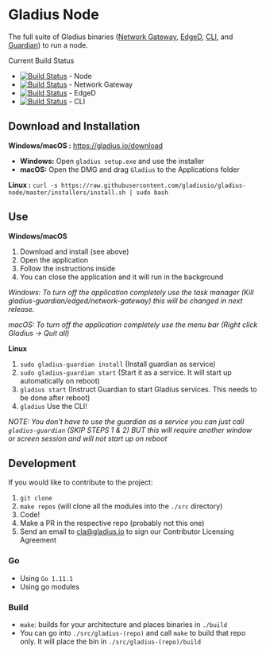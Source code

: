 # Gladius Node

The full suite of Gladius binaries ([Network Gateway](https://github.com/gladiusio/gladius-network-gateway), [EdgeD](https://github.com/gladiusio/gladius-edged), [CLI](https://github.com/gladiusio/gladius-cli), and [Guardian](https://github.com/gladiusio/gladius-guardian)) to run a node.

Current Build Status
* [![Build Status](https://travis-ci.com/gladiusio/gladius-node.svg?branch=master)](https://travis-ci.com/gladiusio/gladius-node) - Node
* [![Build Status](https://travis-ci.com/gladiusio/gladius-network-gateway.svg?branch=master)](https://travis-ci.com/gladiusio/gladius-network-gateway) - Network Gateway
* [![Build Status](https://travis-ci.com/gladiusio/gladius-edged.svg?branch=master)](https://travis-ci.com/gladiusio/gladius-edged) - EdgeD
* [![Build Status](https://travis-ci.com/gladiusio/gladius-cli.svg?branch=master)](https://travis-ci.com/gladiusio/gladius-cli) - CLI

## Download and Installation

**Windows/macOS :** https://gladius.io/download
- **Windows:** Open `gladius setup.exe` and use the installer
- **macOS:** Open the DMG and drag `Gladius` to the Applications folder

**Linux :** `curl -s https://raw.githubusercontent.com/gladiusio/gladius-node/master/installers/install.sh | sudo bash`

## Use
**Windows/macOS**
1. Download and install (see above)
2. Open the application
3. Follow the instructions inside
4. You can close the application and it will run in the background

*Windows: To turn off the application completely use the task manager (Kill gladius-guardian/edged/network-gateway) this will be changed in next release.*

*macOS: To turn off the application completely use the menu bar (Right click Gladius -> Quit all)*

**Linux**
1. `sudo gladius-guardian install` (Install guardian as service)
2. `sudo gladius-guardian start` (Start it as a service. It will start up automatically on reboot)
3. `gladius start` (Instruct Guardian to start Gladius services. This needs to be done after reboot)
4. `gladius` Use the CLI!

*NOTE: You don't have to use the guardian as a service you can just call `gladius-guardian` (SKIP STEPS 1 & 2) BUT this will require another window or screen session and will not start up on reboot*

## Development
If you would like to contribute to the project:
1. `git clone`
2. `make repos` (will clone all the modules into the `./src` directory)
3. Code!
4. Make a PR in the respective repo (probably not this one)
5. Send an email to cla@gladius.io to sign our Contributor Licensing Agreement

### Go
- Using `Go 1.11.1`
- Using go modules

### Build
- `make`: builds for your architecture and places binaries in `./build`
- You can go into `./src/gladius-(repo)` and call `make` to build that repo only.
It will place the bin in `./src/gladius-(repo)/build`
